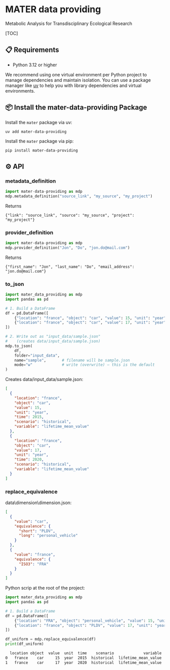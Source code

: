 # MATER data providing

Metabolic Analysis for Transdisciplinary Ecological Research

[TOC]

## 📋 Requirements

- Python 3.12 or higher

We recommend using one virtual environment per Python project to manage dependencies and maintain isolation. You can use a package manager like [uv](https://docs.astral.sh/uv/) to help you with library dependencies and virtual environments.

## 📦 Install the mater-data-providing Package

Install the `mater` package via uv:

```bash
uv add mater-data-providing
```

Install the `mater` package via pip:

```bash
pip install mater-data-providing
```

## ⚙️ API

### metadata_definition

```python
import mater-data-providing as mdp
mdp.metadata_definition("source_link", "my_source", "my_project")
```

Returns

```
{"link": "source_link", "source": "my_source", "project": "my_project"}
```

### provider_definition

```python
import mater-data-providing as mdp
mdp.provider_definition("Jon", "Do", "jon.do@mail.com")
```

Returns

```
{"first_name": "Jon", "last_name": "Do", "email_address": "jon.do@mail.com"}
```

### to_json

```python
import mater_data_providing as mdp
import pandas as pd

# 1. Build a DataFrame
df = pd.DataFrame([
    {"location": "france", "object": "car", "value": 15, "unit": "year", "time": 2015, "scenario": "historical", "variable": "lifetime_mean_value"},
    {"location": "france", "object": "car", "value": 17, "unit": "year", "time": 2020, "scenario": "historical", "variable": "lifetime_mean_value"},
])

# 2. Write out as "input_data/sample.json"
#    (creates data/input_data/sample.json)
mdp.to_json(
    df,
    folder="input_data",
    name="sample",       # filename will be sample.json
    mode="w"             # write (overwrite) – this is the default
)
```

Creates data/input_data/sample.json:

```json
[
  {
    "location": "france",
    "object": "car",
    "value": 15,
    "unit": "year",
    "time": 2015,
    "scenario": "historical",
    "variable": "lifetime_mean_value"
  },
  {
    "location": "france",
    "object": "car",
    "value": 17,
    "unit": "year",
    "time": 2020,
    "scenario": "historical",
    "variable": "lifetime_mean_value"
  }
]
```

### replace_equivalence

data\dimension\dimension.json:

```json
[
  {
    "value": "car",
    "equivalence": {
      "short": "PLDV",
      "long": "personal_vehicle"
    }
  },
  {
    "value": "france",
    "equivalence": {
      "ISO3": "FRA"
    }
  }
]
```

Python scrip at the root of the project:

```python
import mater_data_providing as mdp
import pandas as pd

# 1. Build a DataFrame
df = pd.DataFrame([
    {"location": "FRA", "object": "personal_vehicle", "value": 15, "unit": "year", "time": 2015, "scenario": "historical", "variable": "lifetime_mean_value"},
    {"location": "france", "object": "PLDV", "value": 17, "unit": "year", "time": 2020, "scenario": "historical", "variable": "lifetime_mean_value"},
])

df_uniform = mdp.replace_equivalence(df)
print(df_uniform)
```

```bash
  location object  value  unit  time    scenario             variable
0   france    car     15  year  2015  historical  lifetime_mean_value
1   france    car     17  year  2020  historical  lifetime_mean_value
```
